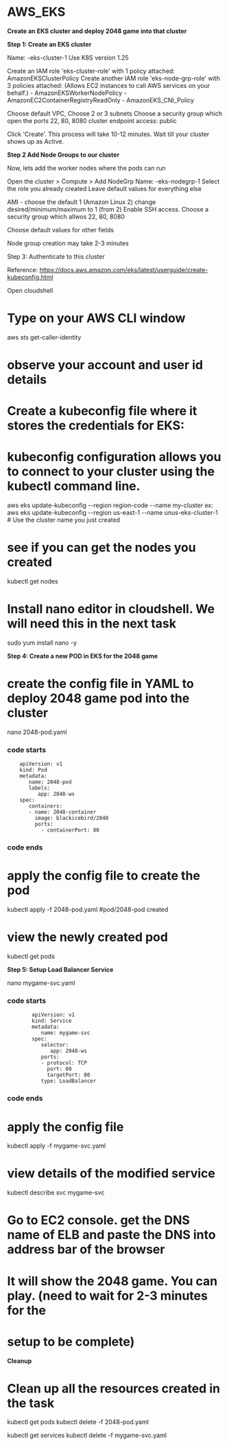# AWS_EKS



**Create an EKS cluster and deploy 2048 game into that cluster**

**Step 1: Create an EKS cluster**


Name: <yourname>-eks-cluster-1
Use K8S version 1.25

Create an IAM role 'eks-cluster-role' with 1 policy attached: AmazonEKSClusterPolicy
Create another IAM role 'eks-node-grp-role' with 3 policies attached: 
(Allows EC2 instances to call AWS services on your behalf.)
    - AmazonEKSWorkerNodePolicy
    - AmazonEC2ContainerRegistryReadOnly
    - AmazonEKS_CNI_Policy

Choose default VPC, Choose 2 or 3 subnets
Choose a security group which open the ports 22, 80, 8080
cluster endpoint access: public


Click 'Create'. This process will take 10-12 minutes. Wait till your cluster shows up as Active. 


**Step 2 Add Node Groups to our cluster**

Now, lets add the worker nodes where the pods can run

Open the cluster > Compute > Add NodeGrp
Name: <yourname>-eks-nodegrp-1 
Select the role you already created
Leave default values for everything else

AMI - choose the default 1 (Amazon Linux 2)
change desired/minimum/maximum to 1 (from 2)
Enable SSH access. Choose a security group which allwos 22, 80, 8080

Choose default values for other fields 

Node group creation may take 2-3 minutes


Step 3: Authenticate to this cluster

Reference:
https://docs.aws.amazon.com/eks/latest/userguide/create-kubeconfig.html

Open cloudshell

# Type on your AWS CLI window 
aws sts get-caller-identity
# observe your account and user id details

# Create a  kubeconfig file where it stores the credentials for EKS:
# kubeconfig configuration allows you to connect to your cluster using the kubectl command line.
aws eks update-kubeconfig --region region-code --name my-cluster
ex: aws eks update-kubeconfig --region us-east-1 --name unus-eks-cluster-1 # Use the cluster name you just 
created


# see if you can get the nodes you created
kubectl get nodes

# Install nano editor in cloudshell. We will need this in the next task
sudo yum install nano -y



**Step 4: Create a new POD in EKS for the 2048 game**
# create the config file in YAML to deploy 2048 game pod into the cluster
nano 2048-pod.yaml

### code starts ###
        apiVersion: v1
        kind: Pod
        metadata:
           name: 2048-pod
           labels:
              app: 2048-ws
        spec:
           containers:
           - name: 2048-container
             image: blackicebird/2048
             ports:
               - containerPort: 80

### code ends ###


# apply the config file to create the pod
kubectl apply -f 2048-pod.yaml
#pod/2048-pod created

# view the newly created pod
kubectl get pods


**Step 5: Setup Load Balancer Service**

nano mygame-svc.yaml  

### code starts ###

            apiVersion: v1
            kind: Service
            metadata:
               name: mygame-svc
            spec:
               selector:
                  app: 2048-ws
               ports:
               - protocol: TCP
                 port: 80
                 targetPort: 80
               type: LoadBalancer

### code ends ###

# apply the config file
kubectl apply -f mygame-svc.yaml

# view details of the modified service
kubectl describe svc mygame-svc


# Go to EC2 console. get the DNS name of ELB and paste the DNS into address bar of the browser
# It will show the 2048 game. You can play. (need to wait for 2-3 minutes for the 
# setup to be complete)


**Cleanup**

# Clean up all the resources created in the task
kubectl get pods
kubectl delete -f 2048-pod.yaml

kubectl get services
kubectl delete -f mygame-svc.yaml




